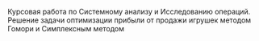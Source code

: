 Курсовая работа по Системному анализу и Исследованию операций. 
Решение задачи оптимизации прибыли от продажи игрушек методом Гомори и Симплексным методом
